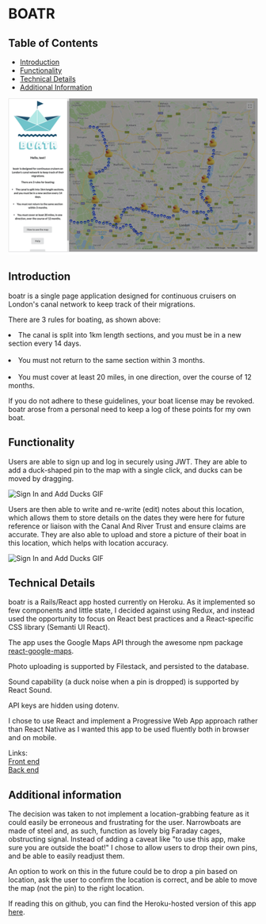 # BOATR

## Table of Contents

- [Introduction](#introduction)
- [Functionality](#functionality)
- [Technical Details](#technical-details)
- [Additional Information](#additional-information)

![Entire App Screenshot](EntireAppScreenshot.png?raw=true "Entire App Screenshot")

## Introduction

  boatr is a single page application designed for continuous cruisers on London's canal network to keep track of their migrations.<br>

  There are 3 rules for boating, as shown above:<br/>
  <li>The canal is split into 1km length sections, and you must be in a new section every 14 days.</li><br/>
  <li>You must not return to the same section within 3 months.</li><br/>
  <li>You must cover at least 20 miles, in one direction, over the course of 12 months.</li>

  If you do not adhere to these guidelines, your boat license may be revoked. boatr arose from a personal need to keep a log of these points for my own boat. <br/>

## Functionality

Users are able to sign up and log in securely using JWT. They are able to add a duck-shaped pin to the map with a single click, and ducks can be moved by dragging.

![Sign In and Add Ducks GIF](SignIntoAppAndDropDuxxx.gif?raw=true "Sign In and Add Ducks GIF")


Users are then able to write and re-write (edit) notes about this location, which allows them to store details on the dates they were here for future reference or liaison with the Canal And River Trust and ensure claims are accurate. They are also able to upload and store a picture of their boat in this location, which helps with location accuracy.

![Sign In and Add Ducks GIF](AddPhotoToDuxxx.gif?raw=true "Sign In and Add Ducks GIF")

## Technical Details

boatr is a Rails/React app hosted currently on Heroku. As it implemented so few components and little state, I decided against using Redux, and instead used the opportunity to focus on React best practices and a React-specific CSS library (Semanti UI React).

The app uses the Google Maps API through the awesome npm package [react-google-maps](https://tomchentw.github.io/react-google-maps).

Photo uploading is supported by Filestack, and persisted to the database.

Sound capability (a duck noise when a pin is dropped) is supported by React Sound.

API keys are hidden using dotenv.

I chose to use React and implement a Progressive Web App approach rather than React Native as I wanted this app to be used fluently both in browser and on mobile.

Links:<br/>
[Front end](https://github.com/ioreka/boatr-frontend)<br/>
[Back end](https://github.com/ioreka/boatr-backend)

## Additional information
The decision was taken to not implement a location-grabbing feature as it could easily be erroneous and frustrating for the user. Narrowboats are made of steel and, as such, function as lovely big Faraday cages, obstructing signal. Instead of adding a caveat like "to use this app, make sure you are outside the boat!" I chose to allow users to drop their own pins, and be able to easily readjust them.

An option to work on this in the future could be to drop a pin based on location, ask the user to confirm the location is correct, and be able to move the map (not the pin) to the right location.


If reading this on github, you can find the Heroku-hosted version of this app [here](https://boatr-frontend.herokuapp.com/home).
